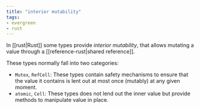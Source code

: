 ```yaml
---
title: "interior mutability"
tags:
- evergreen
- rust
---
```


In [[rust|Rust]] some types provide _interior mutability_, that allows mutating a value through a [[reference-rust|shared reference]].

These types normally fall into two categories:

- `Mutex`, `RefCell`: These types contain safety mechanisms to ensure that the value it contains is lent out at most once (mutably) at any given moment.
- `atomic`, `Cell`: These types does not lend out the inner value but provide methods to manipulate value in place.